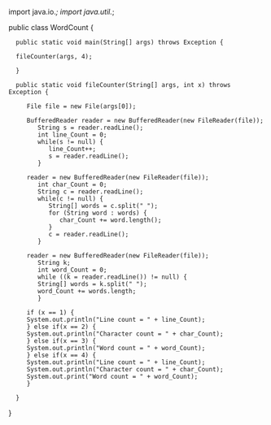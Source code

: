 import java.io.*;
import java.util.*;
   
public class WordCount {
   
      public static void main(String[] args) throws Exception {
      
      fileCounter(args, 4); 
      
      }
      
      public static void fileCounter(String[] args, int x) throws Exception {
          
         File file = new File(args[0]);
         
         BufferedReader reader = new BufferedReader(new FileReader(file));        
            String s = reader.readLine();
            int line_Count = 0;
            while(s != null) {
               line_Count++;
               s = reader.readLine();
            }
         
         reader = new BufferedReader(new FileReader(file));  
            int char_Count = 0;
            String c = reader.readLine();
            while(c != null) {
               String[] words = c.split(" ");
               for (String word : words) {
                  char_Count += word.length();
               }
               c = reader.readLine();   
            }
         
         reader = new BufferedReader(new FileReader(file));
            String k;
            int word_Count = 0;
            while ((k = reader.readLine()) != null) {
            String[] words = k.split(" ");
            word_Count += words.length;  
            }
         
         if (x == 1) {
         System.out.println("Line count = " + line_Count);
         } else if(x == 2) {
         System.out.println("Character count = " + char_Count);
         } else if(x == 3) {
         System.out.println("Word count = " + word_Count);
         } else if(x == 4) {
         System.out.println("Line count = " + line_Count);
         System.out.println("Character count = " + char_Count);
         System.out.print("Word count = " + word_Count);                 
         }
           
      } 
}         
                  
